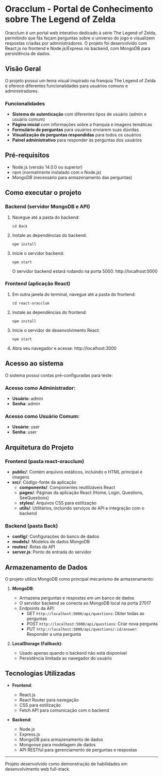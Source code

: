 # Oracclum - Portal de Conhecimento sobre The Legend of Zelda

Oracclum é um portal web interativo dedicado à série The Legend of Zelda, permitindo que fãs façam perguntas sobre o universo do jogo e visualizem respostas criadas por administradores. O projeto foi desenvolvido com React.js no frontend e Node.js/Express no backend, com MongoDB para persistência de dados.

## Visão Geral

O projeto possui um tema visual inspirado na franquia The Legend of Zelda e oferece diferentes funcionalidades para usuários comuns e administradores.

### Funcionalidades

- **Sistema de autenticação** com diferentes tipos de usuário (admin e usuário comum)
- **Página inicial** com informações sobre a franquia e imagens temáticas
- **Formulário de perguntas** para usuários enviarem suas dúvidas
- **Visualização de perguntas respondidas** para todos os usuários
- **Painel administrativo** para responder às perguntas dos usuários

## Pré-requisitos

- Node.js (versão 14.0.0 ou superior)
- npm (normalmente instalado com o Node.js)
- MongoDB (necessário para armazenamento das perguntas)

## Como executar o projeto

### Backend (servidor MongoDB e API)

1. Navegue até a pasta do backend:
   ```
   cd Back
   ```

2. Instale as dependências do backend:
   ```
   npm install
   ```

3. Inicie o servidor backend:
   ```
   npm start
   ```
   O servidor backend estará rodando na porta 5000: http://localhost:5000

### Frontend (aplicação React)

1. Em outra janela do terminal, navegue até a pasta do frontend:
   ```
   cd react-oracclum
   ```

2. Instale as dependências do frontend:
   ```
   npm install
   ```

3. Inicie o servidor de desenvolvimento React:
   ```
   npm start
   ```

4. Abra seu navegador e acesse: http://localhost:3000

## Acesso ao sistema

O sistema possui contas pré-configuradas para teste:

### Acesso como Administrador:
- **Usuário**: admin
- **Senha**: admin

### Acesso como Usuário Comum:
- **Usuário**: user
- **Senha**: user

## Arquitetura do Projeto

### Frontend (pasta react-oracclum)
- **public/**: Contém arquivos estáticos, incluindo o HTML principal e imagens
- **src/**: Código-fonte da aplicação
  - **components/**: Componentes reutilizáveis React
  - **pages/**: Páginas da aplicação React (Home, Login, Questions, SeeQuestions)
  - **styles/**: Arquivos CSS para estilização
  - **utils/**: Utilitários, incluindo serviços de API e integração com o backend

### Backend (pasta Back)
- **config/**: Configurações do banco de dados
- **models/**: Modelos de dados MongoDB
- **routes/**: Rotas da API
- **server.js**: Ponto de entrada do servidor

## Armazenamento de Dados

O projeto utiliza MongoDB como principal mecanismo de armazenamento:

1. **MongoDB**:
   - Armazena perguntas e respostas em um banco de dados
   - O servidor backend se conecta ao MongoDB local na porta 27017
   - Endpoints da API:
     - GET `http://localhost:5000/api/questions`: Obter todas as perguntas
     - POST `http://localhost:5000/api/questions`: Criar nova pergunta
     - PUT `http://localhost:5000/api/questions/:id/answer`: Responder a uma pergunta

2. **LocalStorage (Fallback)**:
   - Usado apenas quando o backend não está disponível
   - Persistência limitada ao navegador do usuário

## Tecnologias Utilizadas

- **Frontend**:
  - React.js
  - React Router para navegação
  - CSS para estilização
  - Fetch API para comunicação com o backend

- **Backend**:
  - Node.js
  - Express.js
  - MongoDB para armazenamento de dados
  - Mongoose para modelagem de dados
  - API RESTful para gerenciamento de perguntas e respostas

---

Projeto desenvolvido como demonstração de habilidades em desenvolvimento web full-stack.


